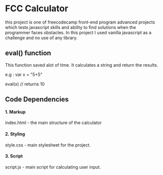 # FCC Calculator
this project is one of freecodecamp front-end program advanced projects which tests javascript skills and ability to find solutions when the programmer faces obstacles.
In this project I used vanilla javascript as a challenge and no use of any library.

## eval() function
This function saved alot of time. It calculates a string and return the results.

e.g : var x = "5+5"

eval(x) // returns 10

## Code Dependencies
#### 1. Markup

index.html - the main structure of the calculator

#### 2. Styling
style.css - main stylesheet for the project.

#### 3. Script
script.js - main script for calculating user input.
